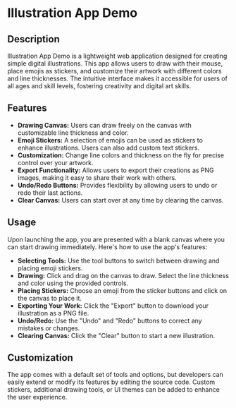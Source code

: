 # Illustration App Demo

## Description

Illustration App Demo is a lightweight web application designed for creating simple digital illustrations. This app allows users to draw with their mouse, place emojis as stickers, and customize their artwork with different colors and line thicknesses. The intuitive interface makes it accessible for users of all ages and skill levels, fostering creativity and digital art skills.

## Features

- **Drawing Canvas:** Users can draw freely on the canvas with customizable line thickness and color.
- **Emoji Stickers:** A selection of emojis can be used as stickers to enhance illustrations. Users can also add custom text stickers.
- **Customization:** Change line colors and thickness on the fly for precise control over your artwork.
- **Export Functionality:** Allows users to export their creations as PNG images, making it easy to share their work with others.
- **Undo/Redo Buttons:** Provides flexibility by allowing users to undo or redo their last actions.
- **Clear Canvas:** Users can start over at any time by clearing the canvas.

## Usage

Upon launching the app, you are presented with a blank canvas where you can start drawing immediately. Here's how to use the app's features:

- **Selecting Tools:** Use the tool buttons to switch between drawing and placing emoji stickers.
- **Drawing:** Click and drag on the canvas to draw. Select the line thickness and color using the provided controls.
- **Placing Stickers:** Choose an emoji from the sticker buttons and click on the canvas to place it.
- **Exporting Your Work:** Click the "Export" button to download your illustration as a PNG file.
- **Undo/Redo:** Use the "Undo" and "Redo" buttons to correct any mistakes or changes.
- **Clearing Canvas:** Click the "Clear" button to start a new illustration.

## Customization

The app comes with a default set of tools and options, but developers can easily extend or modify its features by editing the source code. Custom stickers, additional drawing tools, or UI themes can be added to enhance the user experience.

